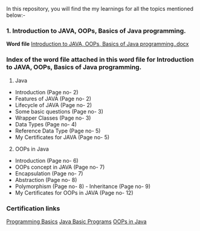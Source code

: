 In this repository, you will find the my learnings for all the topics mentioned below:-
### 1. Introduction to JAVA, OOPs, Basics of Java programming.
**Word file**
[Introduction to JAVA, OOPs, Basics of Java programming..docx](https://github.com/rachnaggarwal/Unit-One-CSS-Corp/files/7310606/Introduction.to.JAVA.OOPs.Basics.of.Java.programming.docx)
  
 ### Index of the word file attached in this word file for Introduction to JAVA, OOPs, Basics of Java programming.

1.	Java
-  Introduction                                     (Page no- 2)                                                                                        
- Features of JAVA                                  (Page no- 2)                                                                                                    
- Lifecycle of JAVA                                 (Page no- 2)                                                                                                      
- Some basic questions                              (Page no- 3)                                                                                               
- Wrapper Classes                                   (Page no- 3)                                                                                                    
- Data Types                                        (Page no- 4)                                                                              
- Reference Data Type                               (Page no- 5)               
- My Certificates for JAVA                          (Page no- 5)                                                                                                                                                         

2.	OOPs in Java
-  Introduction                                     (Page no- 6)                                                                                                        
- OOPs concept in JAVA                              (Page no- 7)                                                       
- Encapsulation              		                    (Page no- 7)                                                     
- Abstraction		                                    (Page no- 8)                    
- Polymorphism		                                  (Page no- 8)                                                                                                                   - Inheritance                                       (Page no- 9)    
- My Certificates for OOPs in JAVA                  (Page no- 12)            

### Certification links 
[Programming Basics](https://olympus1.greatlearning.in/course_certificate/PBXTVRTC)
[Java Basic Programs](https://olympus1.greatlearning.in/course_certificate/JMCHJKYV)
[OOPs in Java]()
                                                                                                                                                 
